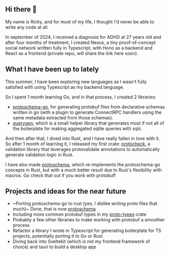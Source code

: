 ## Hi there 👋

My name is Ricky, and for most of my life, I thought I'd never be able to write any code at all. 

In september of 2024, I received a diagnosis for ADHD at 27 years old and after four months of treatment, I created Nexus, a tiny proof-of-concept social network written fully in Typescript, with Hono as a backend and React as a frontend (private repo, will share the link here soon).

## What I have been up to lately
This summer, I have been exploring new languages as I wasn't fully satisfied with using Typescript as my backend language.

So I spent 1 month learning Go, and in that process, I created 2 libraries:
- [protoschema-go](https://github.com/Rick-Phoenix/protoschema-go), for generating protobuf files from declarative schemas written in go (with a plugin to generate ConnectRPC handlers using the same metadata extracted from those schemas).
- [querygen](https://github.com/Rick-Phoenix/querygen), which is a small helper library that generates most if not all of the boilerplate for making aggregated sqlite queries with sqlc.

And then after that, I dived into Rust, and I have really fallen in love with it. 
So after 1 month of learning it, I released my first crate: [protocheck](https://crates.io/crates/protocheck), a validation library that leverages protovalidate annotations to automatically generate validation logic in Rust.

I have also made [protoschema](https://github.com/Rick-Phoenix/protoschema), which re-implements the protoschema-go concepts in Rust, but with a much better result due to Rust's flexibility with macros. Go check that out if you work with protobuf!

## Projects and ideas for the near future
- ~Porting protoschema-go to rust (yes, I dislike writing proto files that much)~  Done, that is now [protoschema](https://github.com/Rick-Phoenix/protoschema)
- Including more common protobuf types in my [proto-types](https://crates.io/crates/proto-types) crate
- Probably a few other libraries to make working with protobuf a smoother process
- Refactor a library I wrote in Typescript for generating boilerplate for TS projects, potentially porting it to Go or Rust
- Diving back into Sveltekit (which is not my frontend framework of choice) and tauri to build a desktop app
